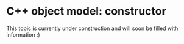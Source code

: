 # C++ object model: constructor

This topic is currently under construction and will soon be filled with information :)
